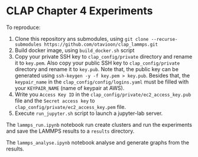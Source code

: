 # CLAP Chapter 4 Experiments

To reproduce:

1. Clone this repository ans submodules, using `git clone --recurse-submodules https://github.com/otavioon/clap_lammps.git`
2. Build docker image, using `build_docker.sh` script
3. Copy your private SSH key to `clap_config/private` directory and rename it to `key.pem`. Also copy your public SSH key to `clap_config/private` directory and rename it to `key.pub`. Note that, the public key can be generated using `ssh-keygen -y -f key.pem > key.pub`. Besides that, the `keypair_name` in the `clap_config/config/logins.yaml` must be filled with your `KEYPAIR_NAME` (name of keypair at AWS).
4. Write you `Access Key ID` in the `clap_config/private/ec2_access_key.pub` file and the `Secret access key` to `clap_config/private/ec2_access_key.pem` file.
5. Execute `run_jupyter.sh` script to launch a jupyter-lab server.

The `lammps_run.ipynb` notebook run create clusters and run the experiments and save the LAMMPS results to a `results` directory.

The `lammps_analyse.ipynb` notebook analyse and generate graphs from the results.